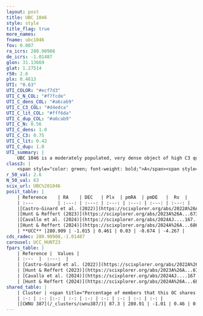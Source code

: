 ```yaml
---
layout: post
title: UBC 1046
style: style
title_flag: true
more_names: 
fname: ubc1046
fov: 0.087
ra_icrs: 280.90908
de_icrs: -1.01487
glon: 31.13669
glat: 1.27514
r50: 2.6
plx: 0.4613
UTI: "0.63"
UTI_COLOR: "#ecf7d3"
UTI_C_N_COL: "#f7fcde"
UTI_C_dens_COL: "#a6cab9"
UTI_C_C3_COL: "#d4edca"
UTI_C_lit_COL: "#fff6da"
UTI_C_dup_COL: "#a6cab9"
UTI_C_N: 0.56
UTI_C_dens: 1.0
UTI_C_C3: 0.75
UTI_C_lit: 0.42
UTI_C_dup: 1.0
UTI_summary: |
    UBC 1046 is a moderately populated, very dense object of high C3 quality. It was recently reported in the literature. This object shares a large percentage of members with a later reported entry.
class3: |
    <span style="color: green; font-weight: bold;">A</span><span style="color: #FFC300; font-weight: bold;">B</span>
r_50_val: 2.6
N_50_val: 63
scix_url: UBC%201046
posit_table: |
    | Reference    | RA    | DEC   | Plx  | pmRA  | pmDE   |  Rv  |
    | :---         | :---: | :---: | :---: | :---: | :---: | :---: |
    |[Castro-Ginard et al. (2022)](https://scixplorer.org/abs/2022A%26A...661A.118C) | 280.92 | -1.02 | 0.48 | 0.04 | -0.67 | 0.94 |
    |[Hunt & Reffert (2023)](https://scixplorer.org/abs/2023A%26A...673A.114H) | 280.911 | -1.011 | 0.441 | 0.045 | -0.698 | -50.716 |
    |[Cavallo et al. (2024)](https://scixplorer.org/abs/2024AJ....167...12C) | 280.906 | -1.033 | 0.448 | -- | -- | -- |
    |[Hunt & Reffert (2024)](https://scixplorer.org/abs/2024A%26A...686A..42H) | 280.911 | -1.011 | 0.441 | 0.045 | -0.698 | -50.716 |
    | **UCC** |280.909 | -1.015 | 0.461 | 0.03 | -0.674 | -4.267 | 
cds_radec: 280.90908,-1.01487
carousel: UCC_HUNT23
fpars_table: |
    | Reference |  Values |
    | :---  |  :---:  |
    | [Castro-Ginard et al. (2022)](https://scixplorer.org/abs/2022A%26A...661A.118C) | `AV=2.641, Dist=2190, logAge=8.601` |
    | [Hunt & Reffert (2023)](https://scixplorer.org/abs/2023A%26A...673A.114H) | `AV50=3.455, diffAV50=1.512, MOD50=11.55, logAge50=7.909` |
    | [Cavallo et al. (2024)](https://scixplorer.org/abs/2024AJ....167...12C) | `AV50=3.76, dMod50=11.29, logAge50=8.3, [Fe/H]50=-0.27` |
    | [Hunt & Reffert (2024)](https://scixplorer.org/abs/2024A%26A...686A..42H) | `MassJ=607.222` |
shared_table: |
    | Cluster | <span title="Percentage of members that this OC shares with the ones listed">%</span>   | RA   | DEC   | Plx   | pmRA  | pmDE  | Rv | UTI |
    | :-: | :-: |:-: | :-: | :-: | :-: | :-: | :-: | :-: |
    |[CWNU 387](/_clusters/cwnu387/)| 87.3 | 280.91 | -1.01 | 0.46 | 0.03 | -0.67 | -4.27 |0.0 |
---
```

